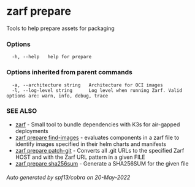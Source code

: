 # zarf prepare

Tools to help prepare assets for packaging

### Options

```
  -h, --help   help for prepare
```

### Options inherited from parent commands

```
  -a, --architecture string   Architecture for OCI images
  -l, --log-level string      Log level when running Zarf. Valid options are: warn, info, debug, trace
```

### SEE ALSO

* [zarf](../0-zarf.md)	 - Small tool to bundle dependencies with K3s for air-gapped deployments
* [zarf prepare find-images](./zarf_prepare_find-images.md)	 - evaluates components in a zarf file to identify images specified in their helm charts and manifests
* [zarf prepare patch-git](./zarf_prepare_patch-git.md)	 - Converts all .git URLs to the specified Zarf HOST and with the Zarf URL pattern in a given FILE
* [zarf prepare sha256sum](./zarf_prepare_sha256sum.md)	 - Generate a SHA256SUM for the given file

###### Auto generated by spf13/cobra on 20-May-2022
